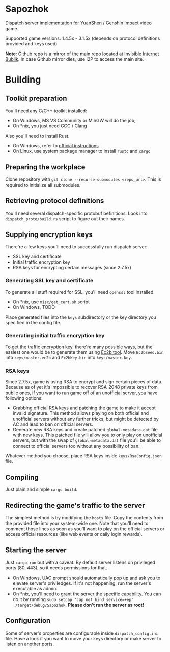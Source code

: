 # Sapozhok

Dispatch server implementation for YuanShen / Genshin Impact video game.

Supported game versions: 1.4.5x - 3.1.5x (depends on protocol definitions provided and keys used)

**Note**: Github repo is a mirror of the main repo located at [Invisible Internet Bublik](http://bublik.i2p).
In case Github mirror dies, use I2P to access the main site.

# Building

## Toolkit preparation

You'll need any C/C++ toolkit installed:

- On Windows, MS VS Community or MinGW will do the job;
- On *nix, you just need GCC / Clang

Also you'll need to install Rust.

- On Windows, refer to [official instructions](https://www.rust-lang.org/tools/install)
- On Linux, use system package manager to install `rustc` and `cargo`

## Preparing the workplace

Clone repository with `git clone --recurse-submodules <repo_url>`. This is required to initialize all submodules.

## Retrieving protocol definitions

You'll need several dispatch-specific protobuf befinitions. Look into `dispatch_proto/build.rs` script to figure out their names.

## Supplying encryption keys

There're a few keys you'll need to successfully run dispatch server:

- SSL key and certificate
- Initial traffic encryption key
- RSA keys for encrypting certain messages (since 2.7.5x)

### Generating SSL key and certificate

To generate all stuff required for SSL, you'll need `openssl` tool installed.

- On *nix, use `misc/get_cert.sh` script
- On Windows, TODO

Place generated files into the `keys` subdirectory or the key directory you specified in the config file.

### Generating initial traffic encryption key

To get the traffic encryption key, there're many possible ways, but the easiest one would be to generate them using
[Ec2b tool](https://github.com/Jasuf/Ec2b). Move `Ec2bSeed.bin` into `keys/master.ec2b` and `Ec2bKey.bin` into `keys/master.key`.

### RSA keys

Since 2.7.5x, game is using RSA to encrypt and sign certain pieces of data. Because as of yet it's impossible to recover RSA-2048 
private keys from public ones, if you want to run game off of an unofficial server, you have following options:

- Grabbing official RSA keys and patching the game to make it accept invalid signature. This method allows playing on both official and
  unofficial servers without any further tricks, but might be detected by AC and lead to ban on official servers.
- Generate new RSA keys and create patched `global-metadata.dat` file with new keys. This patched file will allow you to only play 
  on unofficial servers, but with the swap of `global-metadata.dat` file you'll be able to connect to official servers too without 
  any possibility of ban.

Whatever method you choose, place RSA keys inside `keys/RsaConfig.json` file.

## Compiling

Just plain and simple `cargo build`.

## Redirecting the game's traffic to the server

The simplest method is by modifying the `hosts` file. Copy the contents from the provided file into your system-wide one.
Note that you'll need to comment those lines as soon as you'll want to play on the official servers or access official
resources (like web events or daily login rewards).

## Starting the server

Just `cargo run` but with a caveat. By default server listens on privileged ports (80, 443), so it needs permissions for that.

- On Windows, UAC prompt should automatically pop up and ask you to elevate server's priviledges. If it's not happening, run the server's
  executable as admin.
- On *nix, you'll need to grant the server the specific capability. You can do it by running `sudo setcap 'cap_net_bind_service=+ep' ./target/debug/Sapozhok`. **Please don't run the server as root!**

## Configuration

Some of server's properties are configurable inside `dispatch_config.ini` file. Have a look if you want to move your keys directory or
make server to listen on another ports.
